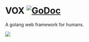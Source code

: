 # VOX [![GoDoc](https://godoc.org/github.com/aisk/vox?status.svg)](https://godoc.org/github.com/aisk/vox)

A golang web framework for humans.

![](https://i.v2ex.co/9MO3sMs4.jpeg)
